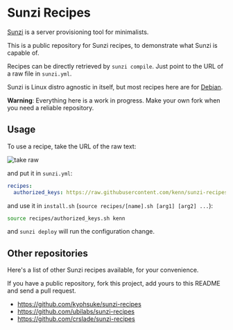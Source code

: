 Sunzi Recipes
=============

[Sunzi](https://github.com/kenn/sunzi) is a server provisioning tool for minimalists.

This is a public repository for Sunzi recipes, to demonstrate what Sunzi is capable of.

Recipes can be directly retrieved by `sunzi compile`. Just point to the URL of a raw file in `sunzi.yml`.

Sunzi is Linux distro agnostic in itself, but most recipes here are for [Debian](http://www.debian.org/).

**Warning**: Everything here is a work in progress. Make your own fork when you need a reliable repository.

Usage
-----

To use a recipe, take the URL of the raw text:

![take raw](https://c1.staticflickr.com/5/4753/24997573107_0d8d8eed8a_z.jpg)

and put it in `sunzi.yml`:

```yaml
recipes:
  authorized_keys: https://raw.githubusercontent.com/kenn/sunzi-recipes/master/authorized_keys.sh
```

and use it in `install.sh` (`source recipes/[name].sh [arg1] [arg2] ...`):

```bash
source recipes/authorized_keys.sh kenn
```

and `sunzi deploy` will run the configuration change.

Other repositories
------------------

Here's a list of other Sunzi recipes available, for your convenience.

If you have a public repository, fork this project, add yours to this README and send a pull request.

* https://github.com/kyohsuke/sunzi-recipes
* https://github.com/ubilabs/sunzi-recipes
* https://github.com/crslade/sunzi-recipes
